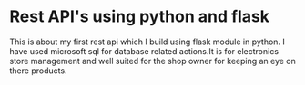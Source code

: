 # Rest API's using python and flask

This is about my first rest api which I build using flask module in python. I have used microsoft sql for database related actions.It is for electronics store management and well suited for the shop owner for keeping an eye on there products.
